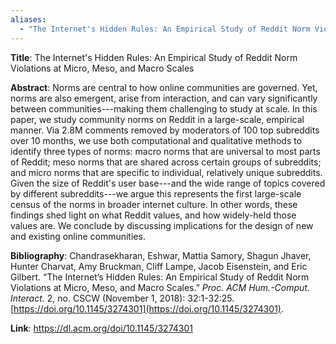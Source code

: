 ```yaml
---
aliases:
  - "The Internet's Hidden Rules: An Empirical Study of Reddit Norm Violations at Micro, Meso, and Macro Scales"
---
```

**Title**: The Internet's Hidden Rules: An Empirical Study of Reddit Norm Violations at Micro, Meso, and Macro Scales

**Abstract**: Norms are central to how online communities are governed. Yet, norms are also emergent, arise from interaction, and can vary significantly between communities---making them challenging to study at scale. In this paper, we study community norms on Reddit in a large-scale, empirical manner. Via 2.8M comments removed by moderators of 100 top subreddits over 10 months, we use both computational and qualitative methods to identify three types of norms: macro norms that are universal to most parts of Reddit; meso norms that are shared across certain groups of subreddits; and micro norms that are specific to individual, relatively unique subreddits. Given the size of Reddit's user base---and the wide range of topics covered by different subreddits---we argue this represents the first large-scale census of the norms in broader internet culture. In other words, these findings shed light on what Reddit values, and how widely-held those values are. We conclude by discussing implications for the design of new and existing online communities.

**Bibliography**: Chandrasekharan, Eshwar, Mattia Samory, Shagun Jhaver, Hunter Charvat, Amy Bruckman, Cliff Lampe, Jacob Eisenstein, and Eric Gilbert. “The Internet’s Hidden Rules: An Empirical Study of Reddit Norm Violations at Micro, Meso, and Macro Scales.” _Proc. ACM Hum.-Comput. Interact._ 2, no. CSCW (November 1, 2018): 32:1-32:25. [https://doi.org/10.1145/3274301](https://doi.org/10.1145/3274301).

**Link**: https://dl.acm.org/doi/10.1145/3274301
